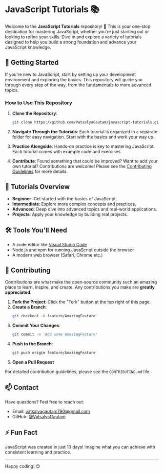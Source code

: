 # JavaScript Tutorials 📚

Welcome to the **JavaScript Tutorials** repository! 🎉 This is your one-stop destination for mastering JavaScript, whether you're just starting out or looking to refine your skills. Dive in and explore a variety of tutorials designed to help you build a strong foundation and advance your JavaScript knowledge.

## 🚀 Getting Started

If you're new to JavaScript, start by setting up your development environment and exploring the basics. This repository will guide you through every step of the way, from the fundamentals to more advanced topics.

### How to Use This Repository

1. **Clone the Repository**:
    ```bash
    git clone https://github.com/VatsalyaGautam/javascript-tutorials.git
    ```
2. **Navigate Through the Tutorials**: Each tutorial is organized in a separate folder for easy navigation. Start with the basics and work your way up.

3. **Practice Alongside**: Hands-on practice is key to mastering JavaScript. Each tutorial comes with example code and exercises.

4. **Contribute**: Found something that could be improved? Want to add your own tutorial? Contributions are welcome! Please see the [Contributing Guidelines](#contributing) for more details.

## 📖 Tutorials Overview

- **Beginner**: Get started with the basics of JavaScript.
- **Intermediate**: Explore more complex concepts and practices.
- **Advanced**: Deep dive into advanced topics and real-world applications.
- **Projects**: Apply your knowledge by building real projects.

## 🛠 Tools You'll Need

- A code editor like [Visual Studio Code](https://code.visualstudio.com/)
- Node.js and npm for running JavaScript outside the browser
- A modern web browser (Safari, Chrome etc.)

## 🤝 Contributing

Contributions are what make the open-source community such an amazing place to learn, inspire, and create. Any contributions you make are **greatly appreciated**.

1. **Fork the Project**: Click the "Fork" button at the top right of this page.
2. **Create a Branch**: 
    ```bash
    git checkout -b feature/AmazingFeature
    ```
3. **Commit Your Changes**: 
    ```bash
    git commit -m 'Add some AmazingFeature'
    ```
4. **Push to the Branch**:
    ```bash
    git push origin feature/AmazingFeature
    ```
5. **Open a Pull Request**

For detailed contribution guidelines, please see the `CONTRIBUTING.md` file.

## 📫 Contact

Have questions? Feel free to reach out:

- Email: [vatsalyagautam790@gmail.com](mailto:vatsalyagautam790@gmail.com)
- GitHub: [@VatsalyaGautam](https://github.com/VatsalyaGautam)

## ⚡ Fun Fact

JavaScript was created in just 10 days! Imagine what you can achieve with consistent learning and practice.

---

Happy coding! 😊
